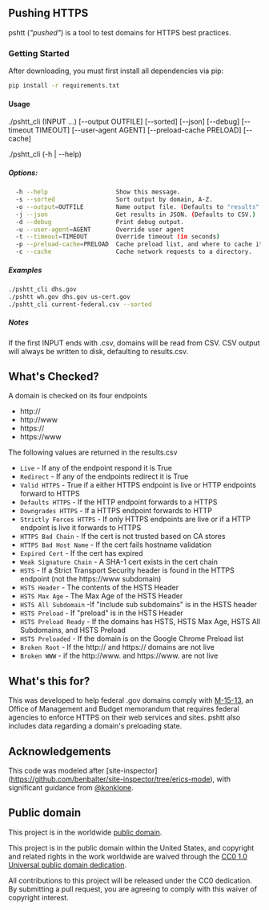 ## Pushing HTTPS

pshtt (_"pushed"_) is a tool to test domains for HTTPS best practices.

### Getting Started

After downloading, you must first install all dependencies via pip:

```bash
pip install -r requirements.txt
```

#### Usage

./pshtt_cli (INPUT ...) [--output OUTFILE] [--sorted] [--json] [--debug] [--timeout TIMEOUT] [--user-agent AGENT] [--preload-cache PRELOAD] [--cache]

./pshtt_cli (-h | --help)

##### Options:
```bash
  -h --help                   Show this message.
  -s --sorted                 Sort output by domain, A-Z.
  -o --output=OUTFILE         Name output file. (Defaults to "results".)
  -j --json                   Get results in JSON. (Defaults to CSV.)
  -d --debug                  Print debug output.
  -u --user-agent=AGENT       Override user agent
  -t --timeout=TIMEOUT        Override timeout (in seconds)
  -p --preload-cache=PRELOAD  Cache preload list, and where to cache it.
  -c --cache                  Cache network requests to a directory.
```

##### Examples
```bash
./pshtt_cli dhs.gov
./pshtt wh.gov dhs.gov us-cert.gov
./pshtt_cli current-federal.csv --sorted
```
##### Notes
  If the first INPUT ends with .csv, domains will be read from CSV.
  CSV output will always be written to disk, defaulting to results.csv.

## What's Checked?

A domain is checked on its four endpoints 
* http://
* http://www
* https://
* https://www

The following values are returned in the results.csv
* `Live` - If any of the endpoint respond it is True
* `Redirect` - If any of the endpoints redirect it is True 
* `Valid HTTPS` - True if a either HTTPS endpoint is live or HTTP endpoints forward to HTTPS
* `Defaults HTTPS` - If the HTTP endpoint forwards to a HTTPS
* `Downgrades HTTPS` - If a HTTPS endpoint forwards to HTTP
* `Strictly Forces HTTPS` - If only HTTPS endpoints are live or if a HTTP endpoint is live it forwards to HTTPS
* `HTTPS Bad Chain` - If the cert is not trusted based on CA stores 
* `HTTPS Bad Host Name` - If the cert fails hostname validation
* `Expired Cert` - If the cert has expired
* `Weak Signature Chain` - A SHA-1 cert exists in the cert chain
* `HSTS` - If a Strict Transport Security header is found in the HTTPS endpoint (not the https://www subdomain)
* `HSTS Header` - The contents of the HSTS Header
* `HSTS Max Age` - The Max Age of the HSTS Header
* `HSTS All Subdomain` -If "include sub subdomains" is in the HSTS header
* `HSTS Preload` - If "preload" is in the HSTS Header
* `HSTS Preload Ready` - If the domains has HSTS, HSTS Max Age, HSTS All Subdomains, and HSTS Preload
* `HSTS Preloaded` - If the domain is on the Google Chrome Preload list
* `Broken Root` - If the http:// and https:// domains are not live
* `Broken WWW` - if the http://www. and https://www. are not live
  
## What's this for?
This was developed to help federal .gov domains comply with [M-15-13](https://https.cio.gov), an Office of Management and Budget memorandum that requires federal agencies to enforce HTTPS on their web services and sites. pshtt also includes data regarding a domain's preloading state. 
  
## Acknowledgements
This code was modeled after [site-inspector] (https://github.com/benbalter/site-inspector/tree/erics-mode), with significant guidance from [@konklone](https://github.com/konklone).

## Public domain
This project is in the worldwide [public domain](LICENSE.md).

This project is in the public domain within the United States, and copyright and related rights in the work worldwide are waived through the [CC0 1.0 Universal public domain dedication](https://creativecommons.org/publicdomain/zero/1.0/).

All contributions to this project will be released under the CC0 dedication. By submitting a pull request, you are agreeing to comply with this waiver of copyright interest.
